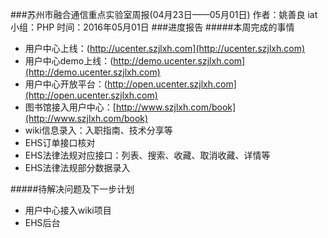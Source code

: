 ###苏州市融合通信重点实验室周报(04月23日——05月01日)
	作者：姚善良 iat                   小组：PHP                        时间：2016年05月01日
###进度报告
#####本周完成的事情
* 用户中心上线：(http://ucenter.szjlxh.com](http://ucenter.szjlxh.com)
* 用户中心demo上线：(http://demo.ucenter.szjlxh.com](http://demo.ucenter.szjlxh.com)
* 用户中心开放平台：(http://open.ucenter.szjlxh.com](http://open.ucenter.szjlxh.com)
* 图书馆接入用户中心：[http://www.szjlxh.com/book](http://www.szjlxh.com/book)
* wiki信息录入：入职指南、技术分享等
* EHS订单接口核对
* EHS法律法规对应接口：列表、搜索、收藏、取消收藏、详情等
* EHS法律法规部分数据录入

#####待解决问题及下一步计划
* 用户中心接入wiki项目
* EHS后台
